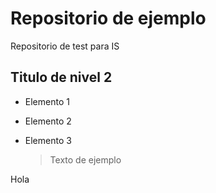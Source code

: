# Repositorio de ejemplo
Repositorio de test para IS


## Titulo de nivel 2
 - Elemento 1
 - Elemento 2
 - Elemento 3

   > Texto de ejemplo

Hola